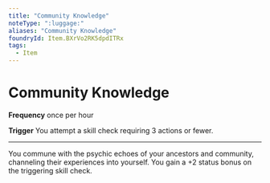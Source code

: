 ```yaml
---
title: "Community Knowledge"
noteType: ":luggage:"
aliases: "Community Knowledge"
foundryId: Item.BXrVo2RK5dpdITRx
tags:
  - Item
---
```


# Community Knowledge

**Frequency** once per hour

**Trigger** You attempt a skill check requiring 3 actions or fewer.

* * *

You commune with the psychic echoes of your ancestors and community, channeling their experiences into yourself. You gain a +2 status bonus on the triggering skill check.
